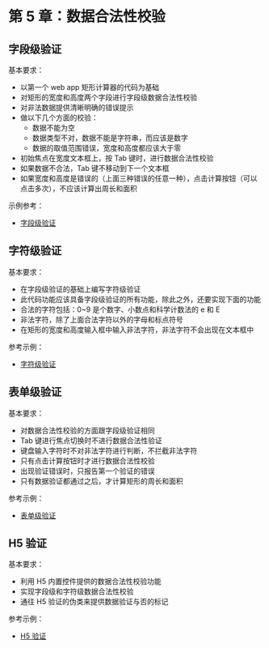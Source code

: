 # 第 5 章：数据合法性校验

## 字段级验证

基本要求：
- 以第一个 web app 矩形计算器的代码为基础
- 对矩形的宽度和高度两个字段进行字段级数据合法性校验
- 对非法数据提供清晰明确的错误提示
- 做以下几个方面的校验：
  - 数据不能为空
  - 数据类型不对，数据不能是字符串，而应该是数字
  - 数据的取值范围错误，宽度和高度都应该大于零
- 初始焦点在宽度文本框上，按 Tab 键时，进行数据合法性校验
- 如果数据不合法，Tab 键不移动到下一个文本框
- 如果宽度和高度是错误的（上面三种错误的任意一种），点击计算按钮（可以点击多次），不应该计算出周长和面积

示例参考：
- [字段级验证](http://fe.wangding.in/02-validation/00-field-validation.html)

## 字符级验证

基本要求：
- 在字段级验证的基础上编写字符级验证
- 此代码功能应该具备字段级验证的所有功能，除此之外，还要实现下面的功能
- 合法的字符包括：0~9 是个数字、小数点和科学计数法的 e 和 E
- 非法字符，除了上面合法字符以外的字母和标点符号
- 在矩形的宽度和高度输入框中输入非法字符，非法字符不会出现在文本框中

参考示例：
- [字符级验证](http://fe.wangding.in/02-validation/01-char-validation.html)

## 表单级验证

基本要求：
- 对数据合法性校验的方面跟字段级验证相同
- Tab 键进行焦点切换时不进行数据合法性验证
- 键盘输入字符时不对非法字符进行判断，不拦截非法字符
- 只有点击计算按钮时才进行数据合法性校验
- 出现验证错误时，只报告第一个验证的错误
- 只有数据验证都通过之后，才计算矩形的周长和面积

参考示例：
- [表单级验证](http://fe.wangding.in/02-validation/02-form-validation.html)

## H5 验证

基本要求：
- 利用 H5 内置控件提供的数据合法性校验功能
- 实现字段级和字符级数据合法性校验
- 通往 H5 验证的伪类来提供数据验证与否的标记

参考示例：
- [H5 验证](http://fe.wangding.in/02-validation/03-h5-validation.html)
